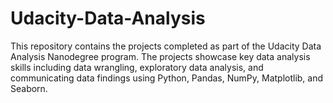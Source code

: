 # Udacity-Data-Analysis
This repository contains the projects completed as part of the Udacity Data Analysis Nanodegree program. The projects showcase key data analysis skills including data wrangling, exploratory data analysis, and communicating data findings using Python, Pandas, NumPy, Matplotlib, and Seaborn.
